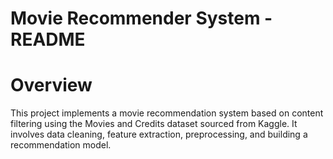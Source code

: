 # Movie Recommender System - README

# Overview
This project implements a movie recommendation system based on content filtering using the Movies and Credits dataset sourced from Kaggle. It involves data cleaning, feature extraction, preprocessing, and building a recommendation model.
